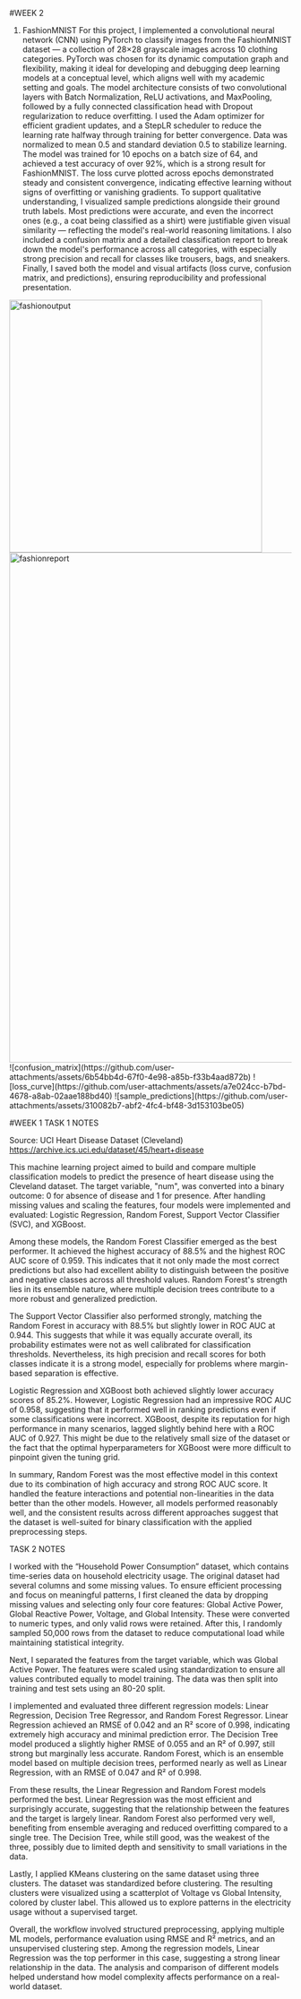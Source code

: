 #WEEK 2
1. FashionMNIST
For this project, I implemented a convolutional neural network (CNN) using PyTorch to classify images from the FashionMNIST dataset — a collection of 28×28 grayscale images across 10 clothing categories. PyTorch was chosen for its dynamic computation graph and flexibility, making it ideal for developing and debugging deep learning models at a conceptual level, which aligns well with my academic setting and goals.
The model architecture consists of two convolutional layers with Batch Normalization, ReLU activations, and MaxPooling, followed by a fully connected classification head with Dropout regularization to reduce overfitting. I used the Adam optimizer for efficient gradient updates, and a StepLR scheduler to reduce the learning rate halfway through training for better convergence. Data was normalized to mean 0.5 and standard deviation 0.5 to stabilize learning.
The model was trained for 10 epochs on a batch size of 64, and achieved a test accuracy of over 92%, which is a strong result for FashionMNIST. The loss curve plotted across epochs demonstrated steady and consistent convergence, indicating effective learning without signs of overfitting or vanishing gradients.
To support qualitative understanding, I visualized sample predictions alongside their ground truth labels. Most predictions were accurate, and even the incorrect ones (e.g., a coat being classified as a shirt) were justifiable given visual similarity — reflecting the model's real-world reasoning limitations. I also included a confusion matrix and a detailed classification report to break down the model's performance across all categories, with especially strong precision and recall for classes like trousers, bags, and sneakers.
Finally, I saved both the model and visual artifacts (loss curve, confusion matrix, and predictions), ensuring reproducibility and professional presentation. 

<img width="451" alt="fashionoutput" src="https://github.com/user-attachments/assets/380950ec-e7a3-4006-a3cc-425de6a0e821" />
<img width="911" alt="fashionreport" src="https://github.com/user-attachments/assets/9f895361-35a4-470f-8ce6-c3e1332188e6" />
![confusion_matrix](https://github.com/user-attachments/assets/6b54bb4d-67f0-4e98-a85b-f33b4aad872b)
![loss_curve](https://github.com/user-attachments/assets/a7e024cc-b7bd-4678-a8ab-02aae188bd40)
![sample_predictions](https://github.com/user-attachments/assets/310082b7-abf2-4fc4-bf48-3d153103be05)


#WEEK 1
TASK 1 NOTES

Source: UCI Heart Disease Dataset (Cleveland) https://archive.ics.uci.edu/dataset/45/heart+disease

This machine learning project aimed to build and compare multiple classification models to predict the presence of heart disease using the Cleveland dataset. The target variable, "num", was converted into a binary outcome: 0 for absence of disease and 1 for presence. After handling missing values and scaling the features, four models were implemented and evaluated: Logistic Regression, Random Forest, Support Vector Classifier (SVC), and XGBoost.

Among these models, the Random Forest Classifier emerged as the best performer. It achieved the highest accuracy of 88.5% and the highest ROC AUC score of 0.959. This indicates that it not only made the most correct predictions but also had excellent ability to distinguish between the positive and negative classes across all threshold values. Random Forest's strength lies in its ensemble nature, where multiple decision trees contribute to a more robust and generalized prediction.

The Support Vector Classifier also performed strongly, matching the Random Forest in accuracy with 88.5% but slightly lower in ROC AUC at 0.944. This suggests that while it was equally accurate overall, its probability estimates were not as well calibrated for classification thresholds. Nevertheless, its high precision and recall scores for both classes indicate it is a strong model, especially for problems where margin-based separation is effective.

Logistic Regression and XGBoost both achieved slightly lower accuracy scores of 85.2%. However, Logistic Regression had an impressive ROC AUC of 0.958, suggesting that it performed well in ranking predictions even if some classifications were incorrect. XGBoost, despite its reputation for high performance in many scenarios, lagged slightly behind here with a ROC AUC of 0.927. This might be due to the relatively small size of the dataset or the fact that the optimal hyperparameters for XGBoost were more difficult to pinpoint given the tuning grid.

In summary, Random Forest was the most effective model in this context due to its combination of high accuracy and strong ROC AUC score. It handled the feature interactions and potential non-linearities in the data better than the other models. However, all models performed reasonably well, and the consistent results across different approaches suggest that the dataset is well-suited for binary classification with the applied preprocessing steps. 



TASK 2 NOTES

I worked with the “Household Power Consumption” dataset, which contains time-series data on household electricity usage. The original dataset had several columns and some missing values. To ensure efficient processing and focus on meaningful patterns, I first cleaned the data by dropping missing values and selecting only four core features: Global Active Power, Global Reactive Power, Voltage, and Global Intensity. These were converted to numeric types, and only valid rows were retained. After this, I randomly sampled 50,000 rows from the dataset to reduce computational load while maintaining statistical integrity.

Next, I separated the features from the target variable, which was Global Active Power. The features were scaled using standardization to ensure all values contributed equally to model training. The data was then split into training and test sets using an 80-20 split.

I implemented and evaluated three different regression models: Linear Regression, Decision Tree Regressor, and Random Forest Regressor. Linear Regression achieved an RMSE of 0.042 and an R² score of 0.998, indicating extremely high accuracy and minimal prediction error. The Decision Tree model produced a slightly higher RMSE of 0.055 and an R² of 0.997, still strong but marginally less accurate. Random Forest, which is an ensemble model based on multiple decision trees, performed nearly as well as Linear Regression, with an RMSE of 0.047 and R² of 0.998.

From these results, the Linear Regression and Random Forest models performed the best. Linear Regression was the most efficient and surprisingly accurate, suggesting that the relationship between the features and the target is largely linear. Random Forest also performed very well, benefiting from ensemble averaging and reduced overfitting compared to a single tree. The Decision Tree, while still good, was the weakest of the three, possibly due to limited depth and sensitivity to small variations in the data.

Lastly, I applied KMeans clustering on the same dataset using three clusters. The dataset was standardized before clustering. The resulting clusters were visualized using a scatterplot of Voltage vs Global Intensity, colored by cluster label. This allowed us to explore patterns in the electricity usage without a supervised target.

Overall, the workflow involved structured preprocessing, applying multiple ML models, performance evaluation using RMSE and R² metrics, and an unsupervised clustering step. Among the regression models, Linear Regression was the top performer in this case, suggesting a strong linear relationship in the data. The analysis and comparison of different models helped understand how model complexity affects performance on a real-world dataset.


